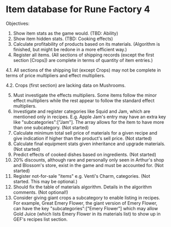 # Item database for Rune Factory 4

Objectives:  
1. Show item stats as the game would. (TBD: Ability)
2. Show item hidden stats. (TBD: Cooking effects)
3. Calculate profitability of products based on its materials. (Algorithm is finished, but might be redone in a more efficient way.)
4. Register all items. (All sections of shipping records (except the first section [Crops]) are complete in terms of quantity of item entries.)

4.1. All sections of the shipping list (except Crops) may not be complete in terms of price multipliers and effect multipliers.

4.2. Crops (first section) are lacking data on Mushrooms.

5. Must investigate the effects multipliers. Some items follow the minor effect multipliers while the rest appear to follow the standard effect multipliers.
6. Investigate and register categories like Squid and Jam, which are mentioned only in recipes. E.g. Apple Jam's entry may have an extra key like "subcategories":["Jam"]. The array allows for the item to have more than one subcategory. (Not started)
7. Calculate minimum total sell price of materials for a given recipe and give indication if higher than the product's sell price. (Not started)
8. Calculate final equipment stats given inheritance and upgrade materials. (Not started)
9. Predict effects of cooked dishes based on ingredients. (Not started)
10. 20% discounts, although rare and personally only seen in Arthur's shop and Blossom's store, exist in the game and must be accounted for. (Not started)
11. Register not-for-sale "items" e.g. Venti's Charm, categories. (Not started. This may be optional.)
12. Should fix the table of materials algorithm. Details in the algorithm comments. (Not optional!)
13. Consider giving giant crops a subcategory to enable listing in recipes. For example, Great Emery Flower, the giant version of Emery Flower, can have the key "subcategories":["Emery Flower"] which may allow Gold Juice (which lists Emery Flower in its materials list) to show up in GEF's recipes list section.
